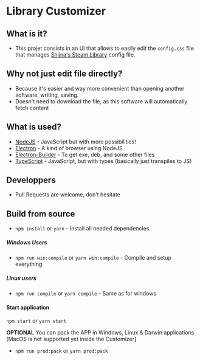 # Library Customizer

## What is it?
* This projet consists in an UI that allows to easily edit the `config.css` file that manages [Shiina's Steam Library](https://github.com/AikoMidori/steam-library) config file.

## Why not just edit file directly?
* Because it's easier and way more convenient than opening another software, writing, saving.
* Doesn't need to download the file, as this software will automatically fetch content


## What is used?
* [NodeJS](https://nodejs.org) - JavaScript but with more possibilities!
* [Electron](https://www.npmjs.com/package/electron) - A kind of browser using NodeJS
* [Electron-Builder](https://www.npmjs.com/package/electron-builder) - To get exe, deb, and some other files
* [TypeScript](https://typescriptlang.org) - JavaScript, but with types (basically just transpiles to JS)

## Developpers
* Pull Requests are welcome, don't hesitate

## Build from source
* `npm install` or `yarn` - Install all needed dependencies
##### Windows Users
* `npm run win:compile` or `yarn win:compile` - Compile and setup everything

##### Linux users
* `npm run compile` or `yarn compile` - Same as for windows

#### Start application
`npm start` or `yarn start`

**OPTIONAL** You can pack the APP in Windows, Linux & Darwin applications [MacOS is not supported yet inside the Customizer]
* `npm run prod:pack` or `yarn prod:pack`